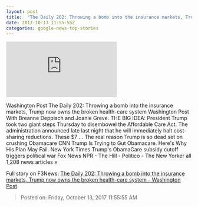 ```yaml
---
layout: post
title:  "The Daily 202: Throwing a bomb into the insurance markets, Trump now owns the broken health-care system - Washington Post"
date: 2017-10-13 11:55:55Z
categories: google-news-top-stories
---
```


![The Daily 202: Throwing a bomb into the insurance markets, Trump now owns the broken health-care system - Washington Post](https://img.washingtonpost.com/pbox.php?url=https://palomaimages.washingtonpost.com/pr2/e7fad369ee8572632ccd250db21df0a6-4644-3096-70-8-Botsford171012Trump20864.jpg&w=1484&op=resize&opt=1&filter=antialias&t=20170517)

Washington Post The Daily 202: Throwing a bomb into the insurance markets, Trump now owns the broken health-care system Washington Post With Breanne Deppisch and Joanie Greve. THE BIG IDEA: President Trump took two giant steps Thursday to disembowel the Affordable Care Act. The administration announced late last night that he will immediately halt cost-sharing reductions. These $7 ... The real reason Trump is so dead set on crushing Obamacare CNN Trump Is Trying to Gut Obamacare. Here's Why His Plan May Fail. New York Times Trump's ObamaCare subsidy cutoff triggers political war Fox News NPR - The Hill - Politico - The New Yorker all 1,208 news articles »


Full story on F3News: [The Daily 202: Throwing a bomb into the insurance markets, Trump now owns the broken health-care system - Washington Post](http://www.f3nws.com/n/gemeaD)

> Posted on: Friday, October 13, 2017 11:55:55 AM
